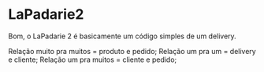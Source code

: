 # LaPadarie2
Bom, o LaPadarie 2 é basicamente um código simples de um delivery. 

Relação muito pra muitos = produto e pedido; 
Relação um pra um = delivery e cliente;
Relação um pra muitos = cliente e pedido; 